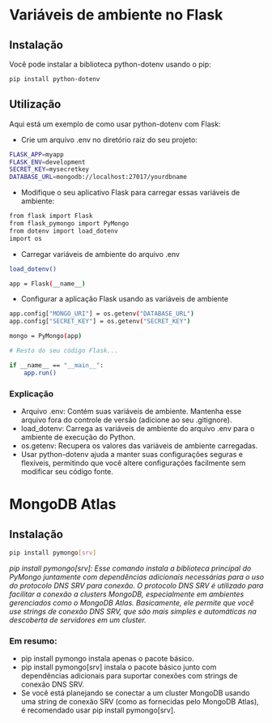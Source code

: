 # Variáveis de ambiente no Flask

## Instalação
Você pode instalar a biblioteca python-dotenv usando o pip:

```bash
pip install python-dotenv
```
## Utilização
Aqui está um exemplo de como usar python-dotenv com Flask:

* Crie um arquivo .env no diretório raiz do seu projeto:

```bash
FLASK_APP=myapp
FLASK_ENV=development
SECRET_KEY=mysecretkey
DATABASE_URL=mongodb://localhost:27017/yourdbname
```

* Modifique o seu aplicativo Flask para carregar essas variáveis de ambiente:

```bash
from flask import Flask
from flask_pymongo import PyMongo
from dotenv import load_dotenv
import os
```

* Carregar variáveis de ambiente do arquivo .env

```bash
load_dotenv()

app = Flask(__name__)
```

* Configurar a aplicação Flask usando as variáveis de ambiente
```bash
app.config["MONGO_URI"] = os.getenv("DATABASE_URL")
app.config["SECRET_KEY"] = os.getenv("SECRET_KEY")

mongo = PyMongo(app)

# Resto do seu código Flask...

if __name__ == "__main__":
    app.run()
```

### Explicação

* Arquivo .env: Contém suas variáveis de ambiente. Mantenha esse arquivo fora do controle de versão (adicione ao seu .gitignore).
* load_dotenv: Carrega as variáveis de ambiente do arquivo .env para o ambiente de execução do Python.
* os.getenv: Recupera os valores das variáveis de ambiente carregadas.
* Usar python-dotenv ajuda a manter suas configurações seguras e flexíveis, permitindo que você altere configurações facilmente sem modificar seu código fonte.

# MongoDB Atlas

## Instalação

```bash
pip install pymongo[srv]
```

_pip install pymongo[srv]: Esse comando instala a biblioteca principal do PyMongo juntamente com dependências adicionais necessárias para o uso do protocolo DNS SRV para conexão. O protocolo DNS SRV é utilizado para facilitar a conexão a clusters MongoDB, especialmente em ambientes gerenciados como o MongoDB Atlas. Basicamente, ele permite que você use strings de conexão DNS SRV, que são mais simples e automáticas na descoberta de servidores em um cluster._

### Em resumo:

* pip install pymongo instala apenas o pacote básico.
* pip install pymongo[srv] instala o pacote básico junto com dependências adicionais para suportar conexões com strings de conexão DNS SRV.
* Se você está planejando se conectar a um cluster MongoDB usando uma string de conexão SRV (como as fornecidas pelo MongoDB Atlas), é recomendado usar pip install pymongo[srv].